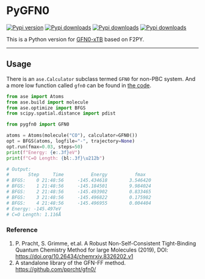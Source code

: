 # PyGFN0

[![Pypi version](https://img.shields.io/pypi/v/pygfn0)](https://pypi.org/project/pygfn0/)
[![Pypi downloads](https://img.shields.io/pypi/dm/pygfn0)](https://pypi.org/project/pygfn0/)
[![Pypi downloads](https://img.shields.io/pypi/dw/pygfn0)](https://pypi.org/project/pygfn0/)
[![Pypi downloads](https://img.shields.io/pypi/dd/pygfn0)](https://pypi.org/project/pygfn0/)

This is a Python version for [GFN0-xTB](https://github.com/pprcht/gfn0) based on F2PY.

---

## Usage

There is an `ase.Calculator` subclass termed `GFN0` for non-PBC system. And a more low function called `gfn0` can be found in [the code](https://github.com/LiuGaoyong/PyGFNFF/blob/main/pygfn0/_pygfn0.py).

```python
from ase import Atoms
from ase.build import molecule
from ase.optimize import BFGS
from scipy.spatial.distance import pdist

from pygfn0 import GFN0

atoms = Atoms(molecule("CO"), calculator=GFN0())
opt = BFGS(atoms, logfile="-", trajectory=None)
opt.run(fmax=0.03, steps=50)
print(f"Energy: {e:.3f}eV")
print(f"C=O Length: {bl:.3f}\u212b")

# Output:
#       Step     Time          Energy          fmax
# BFGS:    0 21:48:56     -145.434618        3.546420
# BFGS:    1 21:48:56     -145.184501        9.984024
# BFGS:    2 21:48:56     -145.493902        0.833465
# BFGS:    3 21:48:56     -145.496822        0.175982
# BFGS:    4 21:48:56     -145.496955        0.004404
# Energy: -145.497eV
# C=O Length: 1.116Å
```



### Reference

1. P. Pracht, S. Grimme, et.al. A Robust Non-Self-Consistent Tight-Binding Quantum Chemistry Method for large Molecules (2019), DOI: https://doi.org/10.26434/chemrxiv.8326202.v1
2. A standalone library of the GFN-FF method. https://github.com/pprcht/gfn0/
